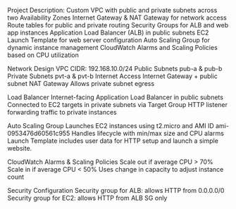 Project Description:
Custom VPC with public and private subnets across two Availability Zones
Internet Gateway & NAT Gateway for network access
Route tables for public and private routing
Security Groups for ALB and web app instances
Application Load Balancer (ALB) in public subnets
EC2 Launch Template for web server configuration
Auto Scaling Group for dynamic instance management
CloudWatch Alarms and Scaling Policies based on CPU utilization

Network Design
VPC	CIDR: 192.168.10.0/24
Public Subnets	pub-a & pub-b
Private Subnets	pvt-a & pvt-b
Internet Access	Internet Gateway + public subnet
NAT Gateway	Allows private subnet egress

Load Balancer
Internet-facing Application Load Balancer in public subnets
Connected to EC2 targets in private subnets via Target Group
HTTP listener forwarding traffic to private instances

Auto Scaling Group
Launches EC2 instances using t2.micro and AMI ID ami-0953476d60561c955
Handles lifecycle with min/max size and CPU alarms
Launch Template includes user data for HTTP setup and launch a simple website.

CloudWatch Alarms & Scaling Policies
Scale out if average CPU > 70%
Scale in if average CPU < 50%
Uses change in capacity to adjust instance count

Security Configuration
Security group for ALB: allows HTTP from 0.0.0.0/0
Security group for EC2: allows HTTP from ALB SG only
